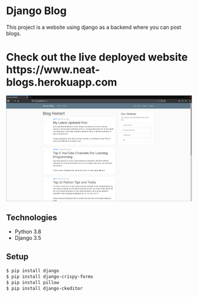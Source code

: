 # Django Blog

This project is a website using django as a backend where you can post
blogs.


<h1> Check out the live deployed website https://www.neat-blogs.herokuapp.com </h1>



![Home Page](./screenshots/home.png)

## Technologies
* Python 3.8
* Django 3.5

## Setup
```
$ pip install django
$ pip install django-crispy-forms
$ pip install pillow
$ pip install django-ckeditor
```

